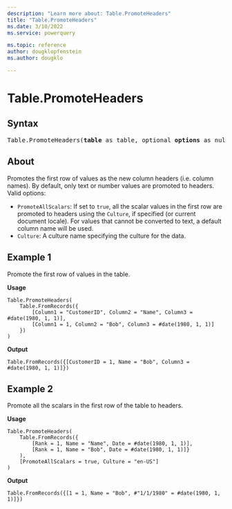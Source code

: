 ```yaml
---
description: "Learn more about: Table.PromoteHeaders"
title: "Table.PromoteHeaders"
ms.date: 3/10/2022
ms.service: powerquery

ms.topic: reference
author: dougklopfenstein
ms.author: dougklo

---
```

# Table.PromoteHeaders

## Syntax

<pre>
Table.PromoteHeaders(<b>table</b> as table, optional <b>options</b> as nullable record) as table
</pre>

## About

Promotes the first row of values as the new column headers (i.e. column names). By default, only text or number values are promoted to headers. Valid options:

* `PromoteAllScalars`: If set to `true`, all the scalar values in the first row are promoted to headers using the `Culture`, if specified (or current document locale). For values that cannot be converted to text, a default column name will be used.
* `Culture`: A culture name specifying the culture for the data.

## Example 1

Promote the first row of values in the table.

**Usage**

```powerquery-m
Table.PromoteHeaders(
    Table.FromRecords({
        [Column1 = "CustomerID", Column2 = "Name", Column3 = #date(1980, 1, 1)],
        [Column1 = 1, Column2 = "Bob", Column3 = #date(1980, 1, 1)]
    })
)
```

**Output**

`Table.FromRecords({[CustomerID = 1, Name = "Bob", Column3 = #date(1980, 1, 1)]})`

## Example 2

Promote all the scalars in the first row of the table to headers.

**Usage**

```powerquery-m
Table.PromoteHeaders(
    Table.FromRecords({
        [Rank = 1, Name = "Name", Date = #date(1980, 1, 1)],
        [Rank = 1, Name = "Bob", Date = #date(1980, 1, 1)]}
    ),
    [PromoteAllScalars = true, Culture = "en-US"]
)
```

**Output**

`Table.FromRecords({[1 = 1, Name = "Bob", #"1/1/1980" = #date(1980, 1, 1)]})`
